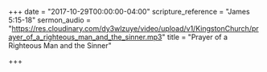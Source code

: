 +++
date = "2017-10-29T00:00:00-04:00"
scripture_reference = "James 5:15-18"
sermon_audio = "https://res.cloudinary.com/dy3wlzuye/video/upload/v1/KingstonChurch/prayer_of_a_righteous_man_and_the_sinner.mp3"
title = "Prayer of a Righteous Man and the Sinner"

+++
